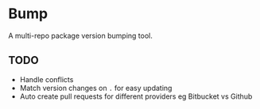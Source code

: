 # Bump

A multi-repo package version bumping tool.

## TODO

- Handle conflicts
- Match version changes on `.` for easy updating
- Auto create pull requests for different providers eg Bitbucket vs Github
